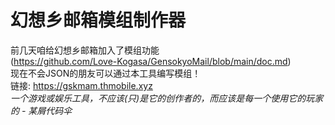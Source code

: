 # 幻想乡邮箱模组制作器
前几天咱给幻想乡邮箱加入了模组功能  
(https://github.com/Love-Kogasa/GensokyoMail/blob/main/doc.md)  
现在不会JSON的朋友可以通过本工具编写模组！  
链接: https://gskmam.thmobile.xyz  
*一个游戏或娱乐工具，不应该(只)是它的创作者的，而应该是每一个使用它的玩家的 - 某屑代码伞*
